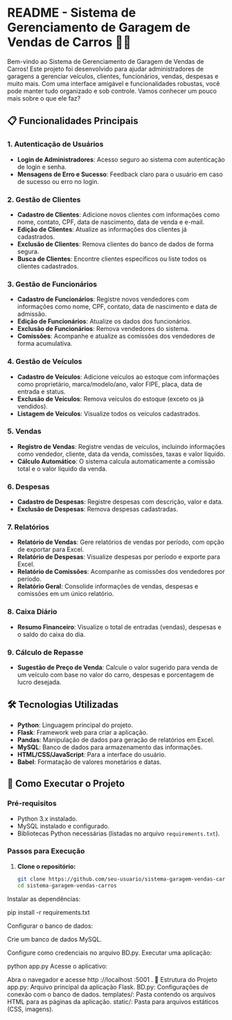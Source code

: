 # README - Sistema de Gerenciamento de Garagem de Vendas de Carros 🚗💼

Bem-vindo ao Sistema de Gerenciamento de Garagem de Vendas de Carros! Este projeto foi desenvolvido para ajudar administradores de garagens a gerenciar veículos, clientes, funcionários, vendas, despesas e muito mais. Com uma interface amigável e funcionalidades robustas, você pode manter tudo organizado e sob controle. Vamos conhecer um pouco mais sobre o que ele faz?

## 📋 Funcionalidades Principais

### 1. Autenticação de Usuários
- **Login de Administradores**: Acesso seguro ao sistema com autenticação de login e senha.
- **Mensagens de Erro e Sucesso**: Feedback claro para o usuário em caso de sucesso ou erro no login.

### 2. Gestão de Clientes
- **Cadastro de Clientes**: Adicione novos clientes com informações como nome, contato, CPF, data de nascimento, data de venda e e-mail.
- **Edição de Clientes**: Atualize as informações dos clientes já cadastrados.
- **Exclusão de Clientes**: Remova clientes do banco de dados de forma segura.
- **Busca de Clientes**: Encontre clientes específicos ou liste todos os clientes cadastrados.

### 3. Gestão de Funcionários
- **Cadastro de Funcionários**: Registre novos vendedores com informações como nome, CPF, contato, data de nascimento e data de admissão.
- **Edição de Funcionários**: Atualize os dados dos funcionários.
- **Exclusão de Funcionários**: Remova vendedores do sistema.
- **Comissões**: Acompanhe e atualize as comissões dos vendedores de forma acumulativa.

### 4. Gestão de Veículos
- **Cadastro de Veículos**: Adicione veículos ao estoque com informações como proprietário, marca/modelo/ano, valor FIPE, placa, data de entrada e status.
- **Exclusão de Veículos**: Remova veículos do estoque (exceto os já vendidos).
- **Listagem de Veículos**: Visualize todos os veículos cadastrados.

### 5. Vendas
- **Registro de Vendas**: Registre vendas de veículos, incluindo informações como vendedor, cliente, data da venda, comissões, taxas e valor líquido.
- **Cálculo Automático**: O sistema calcula automaticamente a comissão total e o valor líquido da venda.

### 6. Despesas
- **Cadastro de Despesas**: Registre despesas com descrição, valor e data.
- **Exclusão de Despesas**: Remova despesas cadastradas.

### 7. Relatórios
- **Relatório de Vendas**: Gere relatórios de vendas por período, com opção de exportar para Excel.
- **Relatório de Despesas**: Visualize despesas por período e exporte para Excel.
- **Relatório de Comissões**: Acompanhe as comissões dos vendedores por período.
- **Relatório Geral**: Consolide informações de vendas, despesas e comissões em um único relatório.

### 8. Caixa Diário
- **Resumo Financeiro**: Visualize o total de entradas (vendas), despesas e o saldo do caixa do dia.

### 9. Cálculo de Repasse
- **Sugestão de Preço de Venda**: Calcule o valor sugerido para venda de um veículo com base no valor do carro, despesas e porcentagem de lucro desejada.

## 🛠️ Tecnologias Utilizadas

- **Python**: Linguagem principal do projeto.
- **Flask**: Framework web para criar a aplicação.
- **Pandas**: Manipulação de dados para geração de relatórios em Excel.
- **MySQL**: Banco de dados para armazenamento das informações.
- **HTML/CSS/JavaScript**: Para a interface do usuário.
- **Babel**: Formatação de valores monetários e datas.

## 🚀 Como Executar o Projeto

### Pré-requisitos
- Python 3.x instalado.
- MySQL instalado e configurado.
- Bibliotecas Python necessárias (listadas no arquivo `requirements.txt`).

### Passos para Execução

1. **Clone o repositório:**
   ```bash
   git clone https://github.com/seu-usuario/sistema-garagem-vendas-carros.git
   cd sistema-garagem-vendas-carros
Instalar as dependências:

pip install -r requirements.txt


Configurar o banco de dados:

Crie um banco de dados MySQL.

Configure como credenciais no arquivo BD.py.
Executar uma aplicação:

python app.py
Acesse o aplicativo:

Abra o navegador e acesse http ://localhost :5001 .
📂 Estrutura do Projeto
app.py: Arquivo principal da aplicação Flask.
BD.py: Configurações de conexão com o banco de dados.
templates/: Pasta contendo os arquivos HTML para as páginas da aplicação.
static/: Pasta para arquivos estáticos (CSS, imagens).
